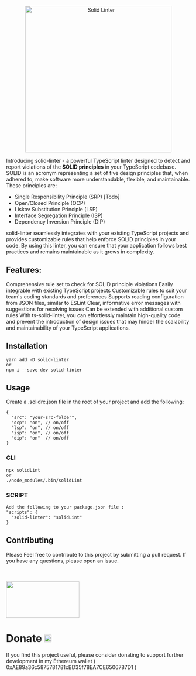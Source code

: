 <div align="center"><img src="https://res.cloudinary.com/dhgmytqop/image/upload/v1680367017/solid-linter_fuhl1b.png" alt="Solid Linter" title="Solid Linter" width="400" height="400" /></div>

Introducing solid-linter - a powerful TypeScript linter designed to detect and report violations of the __SOLID principles__ in your TypeScript codebase. SOLID is an acronym representing a set of five design principles that, when adhered to, make software more understandable, flexible, and maintainable. These principles are:

- Single Responsibility Principle (SRP) [Todo]
- Open/Closed Principle (OCP)
- Liskov Substitution Principle (LSP)
- Interface Segregation Principle (ISP)
- Dependency Inversion Principle (DIP)

solid-linter seamlessly integrates with your existing TypeScript projects and provides customizable rules that help enforce SOLID principles in your code. By using this linter, you can ensure that your application follows best practices and remains maintainable as it grows in complexity.

## Features:

Comprehensive rule set to check for SOLID principle violations
Easily integrable with existing TypeScript projects
Customizable rules to suit your team's coding standards and preferences
Supports reading configuration from JSON files, similar to ESLint
Clear, informative error messages with suggestions for resolving issues
Can be extended with additional custom rules
With ts-solid-linter, you can effortlessly maintain high-quality code and prevent the introduction of design issues that may hinder the scalability and maintainability of your TypeScript applications.

## Installation
```
yarn add -D solid-linter
or
npm i --save-dev solid-linter
```


## Usage

Create a .solidrc.json file in the root of your project and add the following:
```
{
  "src": "your-src-folder",
  "ocp": "on", // on/off
  "lsp": "on", // on/off
  "isp": "on", // on/off
  "dip": "on"  // on/off
}
```

### CLI

```
npx solidLint
or
./node_modules/.bin/solidLint
```

### SCRIPT

```
Add the following to your package.json file :
"scripts": {
  "solid-linter": "solidLint"
}
```

## Contributing

Please Feel free to contribute to this project by submitting a pull request. If you have any questions, please open an issue.

<br />
<br />

<img src="https://w7.pngwing.com/pngs/772/478/png-transparent-computer-icons-symbol-donation-share-icon-symbol-love-miscellaneous-hand.png" height="100" width="200">

# Donate <img width="20" height="20" src="https://icons.iconarchive.com/icons/cjdowner/cryptocurrency-flat/512/Ethereum-ETH-icon.png">

If you find this project useful, please consider donating to support further development in my Ethereum wallet ( 0xAE89a36c5875781781cBD35f78EA7CE6506787D1 ) 


